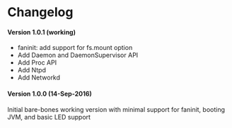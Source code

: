 # **Changelog**

#### **Version 1.0.1 (working)**
- faninit: add support for fs.mount option
- Add Daemon and DaemonSupervisor API
- Add Proc API
- Add Ntpd
- Add Networkd

#### **Version 1.0.0 (14-Sep-2016)**
Initial bare-bones working version with minimal support
for faninit, booting JVM, and basic LED support